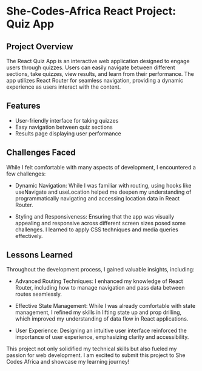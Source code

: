 # She-Codes-Africa React Project: Quiz App

## Project Overview
The React Quiz App is an interactive web application designed to engage users through quizzes. Users can easily navigate between different sections, take quizzes, view results, and learn from their performance. The app utilizes React Router for seamless navigation, providing a dynamic experience as users interact with the content.

## Features
 - User-friendly interface for taking quizzes
 - Easy navigation between quiz sections
 - Results page displaying user performance

## Challenges Faced
While I felt comfortable with many aspects of development, I encountered a few challenges:

* Dynamic Navigation: While I was familiar with routing, using hooks like useNavigate and useLocation helped me deepen my understanding of programmatically navigating and accessing location data in React Router.

* Styling and Responsiveness: Ensuring that the app was visually appealing and responsive across different screen sizes posed some challenges. I learned to apply CSS techniques and media queries effectively.

## Lessons Learned
Throughout the development process, I gained valuable insights, including:

+ Advanced Routing Techniques: I enhanced my knowledge of React Router, including how to manage navigation and pass data between routes seamlessly.

+ Effective State Management: While I was already comfortable with state management, I refined my skills in lifting state up and prop drilling, which improved my understanding of data flow in React applications.

+ User Experience: Designing an intuitive user interface reinforced the importance of user experience, emphasizing clarity and accessibility.

This project not only solidified my technical skills but also fueled my passion for web development. I am excited to submit this project to She Codes Africa and showcase my learning journey!

